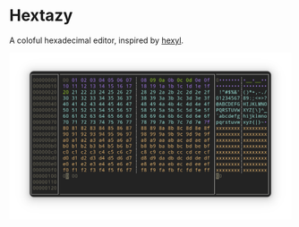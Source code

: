 # Hextazy

A coloful hexadecimal editor, inspired by [hexyl](https://github.com/sharkdp/hexyl).

![Illustration with all possible bytes](./images/hextazy.png)
